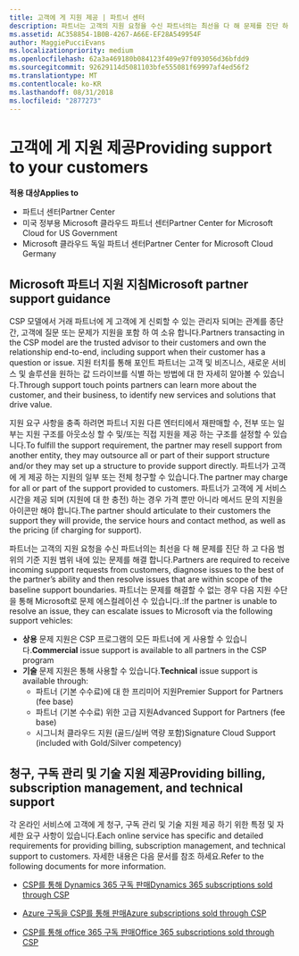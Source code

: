 ```yaml
---
title: 고객에 게 지원 제공 | 파트너 센터
description: 파트너는 고객의 지원 요청을 수신 파트너의는 최선을 다 해 문제를 진단 하 고 다음 범위의 기준 지원 범위 내에 있는 문제를 해결 합니다.
ms.assetid: AC358854-1B0B-4267-A66E-EF28A549954F
author: MaggiePucciEvans
ms.localizationpriority: medium
ms.openlocfilehash: 62a3a469180b084123f409e97f093056d36bfdd9
ms.sourcegitcommit: 92629114d5081103bfe555081f69997af4ed56f2
ms.translationtype: MT
ms.contentlocale: ko-KR
ms.lasthandoff: 08/31/2018
ms.locfileid: "2877273"
---
```

# <a name="providing-support-to-your-customers"></a><span data-ttu-id="a1356-103">고객에 게 지원 제공</span><span class="sxs-lookup"><span data-stu-id="a1356-103">Providing support to your customers</span></span>

**<span data-ttu-id="a1356-104">적용 대상</span><span class="sxs-lookup"><span data-stu-id="a1356-104">Applies to</span></span>**

-  <span data-ttu-id="a1356-105">파트너 센터</span><span class="sxs-lookup"><span data-stu-id="a1356-105">Partner Center</span></span>
-  <span data-ttu-id="a1356-106">미국 정부용 Microsoft 클라우드 파트너 센터</span><span class="sxs-lookup"><span data-stu-id="a1356-106">Partner Center for Microsoft Cloud for US Government</span></span>
-  <span data-ttu-id="a1356-107">Microsoft 클라우드 독일 파트너 센터</span><span class="sxs-lookup"><span data-stu-id="a1356-107">Partner Center for Microsoft Cloud Germany</span></span>

## <a name="microsoft-partner-support-guidance"></a><span data-ttu-id="a1356-108">Microsoft 파트너 지원 지침</span><span class="sxs-lookup"><span data-stu-id="a1356-108">Microsoft partner support guidance</span></span>

<span data-ttu-id="a1356-109">CSP 모델에서 거래 파트너에 게 고객에 게 신뢰할 수 있는 관리자 되며는 관계를 종단 간, 고객에 질문 또는 문제가 지원을 포함 하 여 소유 합니다.</span><span class="sxs-lookup"><span data-stu-id="a1356-109">Partners transacting in the CSP model are the trusted advisor to their customers and own the relationship end-to-end, including support when their customer has a question or issue.</span></span> <span data-ttu-id="a1356-110">지원 터치를 통해 포인트 파트너는 고객 및 비즈니스, 새로운 서비스 및 솔루션을 원하는 값 드라이브를 식별 하는 방법에 대 한 자세히 알아볼 수 있습니다.</span><span class="sxs-lookup"><span data-stu-id="a1356-110">Through support touch points partners can learn more about the customer, and their business, to identify new services and solutions that drive value.</span></span>

<span data-ttu-id="a1356-111">지원 요구 사항을 충족 하려면 파트너 지원 다른 엔터티에서 재판매할 수, 전부 또는 일부는 지원 구조를 아웃소싱 할 수 및/또는 직접 지원을 제공 하는 구조를 설정할 수 있습니다.</span><span class="sxs-lookup"><span data-stu-id="a1356-111">To fulfill the support requirement, the partner may resell support from another entity, they may outsource all or part of their support structure and/or they may set up a structure to provide support directly.</span></span>  <span data-ttu-id="a1356-112">파트너가 고객에 게 제공 하는 지원의 일부 또는 전체 청구할 수 있습니다.</span><span class="sxs-lookup"><span data-stu-id="a1356-112">The partner may charge for all or part of the support provided to customers.</span></span> <span data-ttu-id="a1356-113">파트너가 고객에 게 서비스 시간을 제공 되며 (지원에 대 한 충전) 하는 경우 가격 뿐만 아니라 메서드 문의 지원을 아이콘만 해야 합니다.</span><span class="sxs-lookup"><span data-stu-id="a1356-113">The partner should articulate to their customers the support they will provide, the service hours and contact method, as well as the pricing (if charging for support).</span></span> 

<span data-ttu-id="a1356-114">파트너는 고객의 지원 요청을 수신 파트너의는 최선을 다 해 문제를 진단 하 고 다음 범위의 기준 지원 범위 내에 있는 문제를 해결 합니다.</span><span class="sxs-lookup"><span data-stu-id="a1356-114">Partners are required to receive incoming support requests from customers, diagnose issues to the best of the partner’s ability and then resolve issues that are within scope of the baseline support boundaries.</span></span> <span data-ttu-id="a1356-115">파트너는 문제를 해결할 수 없는 경우 다음 지원 수단을 통해 Microsoft로 문제 에스컬레이션 수 있습니다.:</span><span class="sxs-lookup"><span data-stu-id="a1356-115">If the partner is unable to resolve an issue, they can escalate issues to Microsoft via the following support vehicles:</span></span>

- <span data-ttu-id="a1356-116">**상용** 문제 지원은 CSP 프로그램의 모든 파트너에 게 사용할 수 있습니다.</span><span class="sxs-lookup"><span data-stu-id="a1356-116">**Commercial** issue support is available to all partners in the CSP program</span></span>
-   <span data-ttu-id="a1356-117">**기술** 문제 지원은 통해 사용할 수 있습니다.</span><span class="sxs-lookup"><span data-stu-id="a1356-117">**Technical** issue support is available through:</span></span>
    -   <span data-ttu-id="a1356-118">파트너 (기본 수수료)에 대 한 프리미어 지원</span><span class="sxs-lookup"><span data-stu-id="a1356-118">Premier Support for Partners (fee base)</span></span>
    -   <span data-ttu-id="a1356-119">파트너 (기본 수수료) 위한 고급 지원</span><span class="sxs-lookup"><span data-stu-id="a1356-119">Advanced Support for Partners (fee base)</span></span>
    -   <span data-ttu-id="a1356-120">시그니처 클라우드 지원 (골드/실버 역량 포함)</span><span class="sxs-lookup"><span data-stu-id="a1356-120">Signature Cloud Support (included with Gold/Silver competency)</span></span>

## <a name="providing-billing-subscription-management-and-technical-support"></a><span data-ttu-id="a1356-121">청구, 구독 관리 및 기술 지원 제공</span><span class="sxs-lookup"><span data-stu-id="a1356-121">Providing billing, subscription management, and technical support</span></span> 

<span data-ttu-id="a1356-122">각 온라인 서비스에 고객에 게 청구, 구독 관리 및 기술 지원 제공 하기 위한 특정 및 자세한 요구 사항이 있습니다.</span><span class="sxs-lookup"><span data-stu-id="a1356-122">Each online service has specific and detailed requirements for providing billing, subscription management, and technical support to customers.</span></span> <span data-ttu-id="a1356-123">자세한 내용은 다음 문서를 참조 하세요.</span><span class="sxs-lookup"><span data-stu-id="a1356-123">Refer to the following documents for more information.</span></span>

-   [<span data-ttu-id="a1356-124">CSP를 통해 Dynamics 365 구독 판매</span><span class="sxs-lookup"><span data-stu-id="a1356-124">Dynamics 365 subscriptions sold through CSP</span></span>](https://www.microsoftpartnercommunity.com/t5/CSP/Microsoft-Partner-Support-Guidance/m-p/5262#M30)

-   [<span data-ttu-id="a1356-125">Azure 구독을 CSP를 통해 판매</span><span class="sxs-lookup"><span data-stu-id="a1356-125">Azure subscriptions sold through CSP</span></span>](https://www.microsoftpartnercommunity.com/t5/CSP/Microsoft-Partner-Support-Guidance/m-p/5263#M31)

-   [<span data-ttu-id="a1356-126">CSP를 통해 office 365 구독 판매</span><span class="sxs-lookup"><span data-stu-id="a1356-126">Office 365 subscriptions sold through CSP</span></span>](https://www.microsoftpartnercommunity.com/t5/CSP/Microsoft-Partner-Support-Guidance/m-p/5264#M32)



 

 



